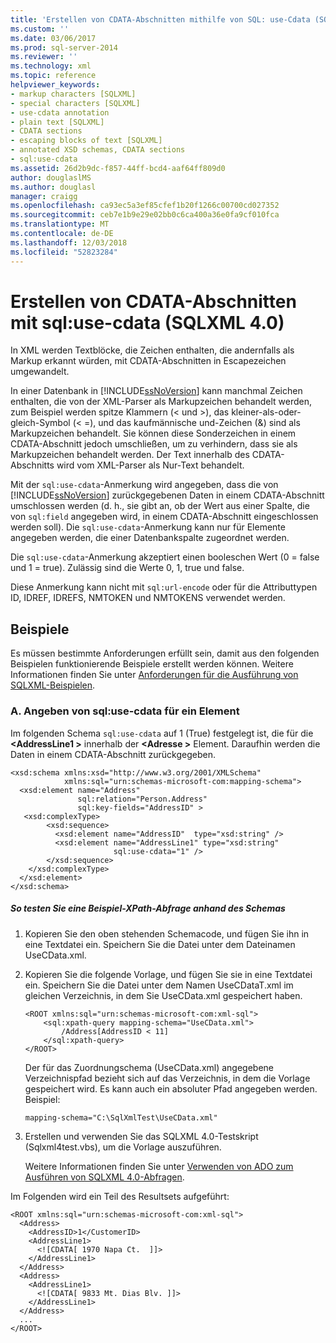```yaml
---
title: 'Erstellen von CDATA-Abschnitten mithilfe von SQL: use-Cdata (SQLXML 4.0) | Microsoft-Dokumentation'
ms.custom: ''
ms.date: 03/06/2017
ms.prod: sql-server-2014
ms.reviewer: ''
ms.technology: xml
ms.topic: reference
helpviewer_keywords:
- markup characters [SQLXML]
- special characters [SQLXML]
- use-cdata annotation
- plain text [SQLXML]
- CDATA sections
- escaping blocks of text [SQLXML]
- annotated XSD schemas, CDATA sections
- sql:use-cdata
ms.assetid: 26d2b9dc-f857-44ff-bcd4-aaf64ff809d0
author: douglaslMS
ms.author: douglasl
manager: craigg
ms.openlocfilehash: ca93ec5a3ef85cfef1b20f1266c00700cd027352
ms.sourcegitcommit: ceb7e1b9e29e02bb0c6ca400a36e0fa9cf010fca
ms.translationtype: MT
ms.contentlocale: de-DE
ms.lasthandoff: 12/03/2018
ms.locfileid: "52823284"
---
```

# <a name="creating-cdata-sections-using-sqluse-cdata-sqlxml-40"></a>Erstellen von CDATA-Abschnitten mit sql:use-cdata (SQLXML 4.0)
  In XML werden Textblöcke, die Zeichen enthalten, die andernfalls als Markup erkannt würden, mit CDATA-Abschnitten in Escapezeichen umgewandelt.  
  
 In einer Datenbank in [!INCLUDE[ssNoVersion](../../includes/ssnoversion-md.md)] kann manchmal Zeichen enthalten, die von der XML-Parser als Markupzeichen behandelt werden, zum Beispiel werden spitze Klammern (\< und >), das kleiner-als-oder-gleich-Symbol (< =), und das kaufmännische und-Zeichen (&) sind als Markupzeichen behandelt. Sie können diese Sonderzeichen in einem CDATA-Abschnitt jedoch umschließen, um zu verhindern, dass sie als Markupzeichen behandelt werden. Der Text innerhalb des CDATA-Abschnitts wird vom XML-Parser als Nur-Text behandelt.  
  
 Mit der `sql:use-cdata`-Anmerkung wird angegeben, dass die von [!INCLUDE[ssNoVersion](../../includes/ssnoversion-md.md)] zurückgegebenen Daten in einem CDATA-Abschnitt umschlossen werden (d. h., sie gibt an, ob der Wert aus einer Spalte, die von `sql:field` angegeben wird, in einem CDATA-Abschnitt eingeschlossen werden soll). Die `sql:use-cdata`-Anmerkung kann nur für Elemente angegeben werden, die einer Datenbankspalte zugeordnet werden.  
  
 Die `sql:use-cdata`-Anmerkung akzeptiert einen booleschen Wert (0 = false und 1 = true). Zulässig sind die Werte 0, 1, true und false.  
  
 Diese Anmerkung kann nicht mit `sql:url-encode` oder für die Attributtypen ID, IDREF, IDREFS, NMTOKEN und NMTOKENS verwendet werden.  
  
## <a name="examples"></a>Beispiele  
 Es müssen bestimmte Anforderungen erfüllt sein, damit aus den folgenden Beispielen funktionierende Beispiele erstellt werden können. Weitere Informationen finden Sie unter [Anforderungen für die Ausführung von SQLXML-Beispielen](../sqlxml/requirements-for-running-sqlxml-examples.md).  
  
### <a name="a-specifying-sqluse-cdata-on-an-element"></a>A. Angeben von sql:use-cdata für ein Element  
 Im folgenden Schema `sql:use-cdata` auf 1 (True) festgelegt ist, die für die  **\<AddressLine1 >** innerhalb der  **\<Adresse >** Element. Daraufhin werden die Daten in einem CDATA-Abschnitt zurückgegeben.  
  
```  
<xsd:schema xmlns:xsd="http://www.w3.org/2001/XMLSchema"  
            xmlns:sql="urn:schemas-microsoft-com:mapping-schema">  
  <xsd:element name="Address"   
               sql:relation="Person.Address"   
               sql:key-fields="AddressID" >  
   <xsd:complexType>  
        <xsd:sequence>  
          <xsd:element name="AddressID"  type="xsd:string" />  
          <xsd:element name="AddressLine1" type="xsd:string"   
                       sql:use-cdata="1" />  
        </xsd:sequence>  
    </xsd:complexType>  
  </xsd:element>  
</xsd:schema>  
```  
  
##### <a name="to-test-a-sample-xpath-query-against-the-schema"></a>So testen Sie eine Beispiel-XPath-Abfrage anhand des Schemas  
  
1.  Kopieren Sie den oben stehenden Schemacode, und fügen Sie ihn in eine Textdatei ein. Speichern Sie die Datei unter dem Dateinamen UseCData.xml.  
  
2.  Kopieren Sie die folgende Vorlage, und fügen Sie sie in eine Textdatei ein. Speichern Sie die Datei unter dem Namen UseCDataT.xml im gleichen Verzeichnis, in dem Sie UseCData.xml gespeichert haben.  
  
    ```  
    <ROOT xmlns:sql="urn:schemas-microsoft-com:xml-sql">  
        <sql:xpath-query mapping-schema="UseCData.xml">  
            /Address[AddressID < 11]  
        </sql:xpath-query>  
    </ROOT>  
    ```  
  
     Der für das Zuordnungschema (UseCData.xml) angegebene Verzeichnispfad bezieht sich auf das Verzeichnis, in dem die Vorlage gespeichert wird. Es kann auch ein absoluter Pfad angegeben werden. Beispiel:  
  
    ```  
    mapping-schema="C:\SqlXmlTest\UseCData.xml"  
    ```  
  
3.  Erstellen und verwenden Sie das SQLXML 4.0-Testskript (Sqlxml4test.vbs), um die Vorlage auszuführen.  
  
     Weitere Informationen finden Sie unter [Verwenden von ADO zum Ausführen von SQLXML 4.0-Abfragen](../sqlxml/using-ado-to-execute-sqlxml-4-0-queries.md).  
  
 Im Folgenden wird ein Teil des Resultsets aufgeführt:  
  
```  
<ROOT xmlns:sql="urn:schemas-microsoft-com:xml-sql">   
  <Address>   
    <AddressID>1</CustomerID>   
    <AddressLine1>   
      <![CDATA[ 1970 Napa Ct.  ]]>   
    </AddressLine1>   
  </Address>  
  <Address>  
    <AddressLine1>   
      <![CDATA[ 9833 Mt. Dias Blv. ]]>   
    </AddressLine1>   
  </Address>  
  ...  
</ROOT>  
```  
  
  
